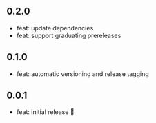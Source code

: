 ## 0.2.0
- feat: update dependencies
- feat: support graduating prereleases

## 0.1.0

- feat: automatic versioning and release tagging

## 0.0.1

- feat: initial release 🎉
